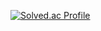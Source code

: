 [![Solved.ac Profile](http://mazassumnida.wtf/api/v2/generate_badge?boj=heebum9955)](https://solved.ac/heebum9955/)

